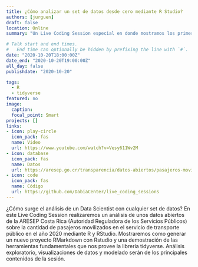 ```yaml
---
title: ¿Cómo analizar un set de datos desde cero mediante R Studio?
authors: [jurguen]
draft: false
location: Online
summary: "Un Live Coding Session especial en donde mostramos los primeros pasos que normalmente un Data Scientist sigue para el análisis de un set de datos."

# Talk start and end times.
#   End time can optionally be hidden by prefixing the line with `#`.
date: "2020-10-20T18:00:00Z"
date_end: "2020-10-20T19:00:00Z"
all_day: false
publishdate: "2020-10-20"

tags:
  - R
  - tidyverse
featured: no
image:
  caption:
  focal_point: Smart
projects: []
links:
- icon: play-circle
  icon_pack: fas
  name: Video
  url: https://www.youtube.com/watch?v=Vesy611Wv2M
- icon: database
  icon_pack: fas
  name: Datos
  url: https://aresep.go.cr/transparencia/datos-abiertos/pasajeros-movilizados-autobuses
- icon: code
  icon_pack: fas
  name: Código
  url: https://github.com/DabiaCenter/live_coding_sessions
---
```


¿Cómo surge el análisis de un Data Scientist con cualquier set de datos? En este Live Coding Session realizaremos un análisis de unos datos abiertos de la ARESEP Costa Rica (Autoridad Reguladora de los Servicios Públicos) sobre la cantidad de pasajeros movilizados en el servicio de transporte público en el año 2020 mediante R y RStudio. Mostraremos como generar un nuevo proyecto RMarkdown con Rstudio y una demostración de las herramientas fundamentales que nos provee la librería tidyverse. Análisis exploratorio, visualizaciones de datos y modelado serán de los principales contenidos de la sesión. 
